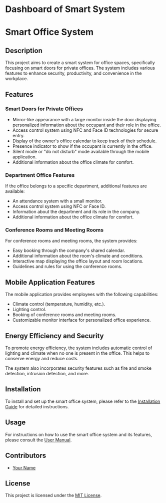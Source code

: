 # Dashboard of Smart System
# Smart Office System

## Description
This project aims to create a smart system for office spaces, specifically focusing on smart doors for private offices. The system includes various features to enhance security, productivity, and convenience in the workplace.

## Features

### Smart Doors for Private Offices
- Mirror-like appearance with a large monitor inside the door displaying personalized information about the occupant and their role in the office.
- Access control system using NFC and Face ID technologies for secure entry.
- Display of the owner's office calendar to keep track of their schedule.
- Presence indicator to show if the occupant is currently in the office.
- Silent mode or "do not disturb" mode available through the mobile application.
- Additional information about the office climate for comfort.

### Department Office Features
If the office belongs to a specific department, additional features are available:
- An attendance system with a small monitor.
- Access control system using NFC or Face ID.
- Information about the department and its role in the company.
- Additional information about the office climate for comfort.

### Conference Rooms and Meeting Rooms
For conference rooms and meeting rooms, the system provides:
- Easy booking through the company's shared calendar.
- Additional information about the room's climate and conditions.
- Interactive map displaying the office layout and room locations.
- Guidelines and rules for using the conference rooms.

## Mobile Application Features
The mobile application provides employees with the following capabilities:
- Climate control (temperature, humidity, etc.).
- Lighting control.
- Booking of conference rooms and meeting rooms.
- Customizable monitor interface for personalized office experience.

## Energy Efficiency and Security
To promote energy efficiency, the system includes automatic control of lighting and climate when no one is present in the office. This helps to conserve energy and reduce costs.

The system also incorporates security features such as fire and smoke detection, intrusion detection, and more.

## Installation
To install and set up the smart office system, please refer to the [Installation Guide](installation-guide.md) for detailed instructions.

## Usage
For instructions on how to use the smart office system and its features, please consult the [User Manual](user-manual.md).

## Contributors
- [Your Name](https://github.com/yourusername)

## License
This project is licensed under the [MIT License](LICENSE).
